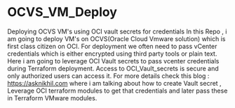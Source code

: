 # OCVS_VM_Deploy
Deploying OCVS VM's using OCI vault secrets for credentials
In this Repo , i am going to deploy VM's on OCVS(Oracle Cloud Vmware solution) which is first class citizen on OCI. For deployment we often need to pass vCenter credentials which is either encrypted using third party tools or plain text.
Here i am going to leverage OCI Vault secrets to pass vcenter credentials during Terraform deployment. Access to OCI_Vault_secrets is secure and only authorized users can access it.
For more details check this blog : https://asknikhil.com
where i am talking about how to create Vault secret , Leverage OCI terraform modules to get that credentials and later pass these in Terraform VMware modules.
